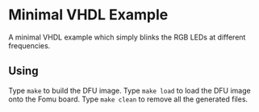 # Minimal VHDL Example

A minimal VHDL example which simply blinks the RGB LEDs at different
frequencies.

## Using

Type `make` to build the DFU image.
Type `make load` to load the DFU image onto the Fomu board.
Type `make clean` to remove all the generated files.

